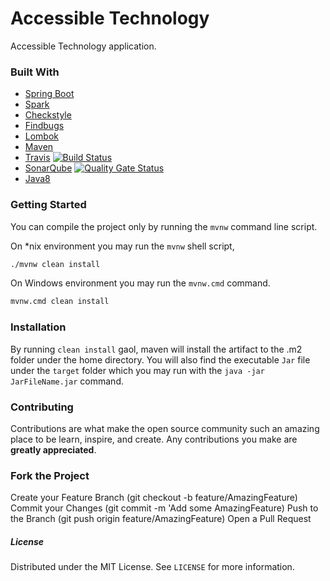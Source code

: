 # Accessible Technology

Accessible Technology application.

### Built With

- [Spring Boot](https://start.spring.io)
- [Spark](https://spark.apache.org/)
- [Checkstyle](http://checkstyle.sourceforge.net/)
- [Findbugs](http://findbugs.sourceforge.net/)
- [Lombok](https://projectlombok.org/)
- [Maven](https://maven.apache.org/)
- [Travis](https://travis-ci.org/)  [![Build Status](https://travis-ci.org/canmogol/accessible-biotechnology.svg?branch=master)](https://travis-ci.org/canmogol/accessible-biotechnology)
- [SonarQube](https://sonarcloud.io/dashboard?id=dev.canm%3Aaccessible-biotechnology) [![Quality Gate Status](https://sonarcloud.io/api/project_badges/measure?project=dev.canm%3Aaccessible-biotechnology&metric=alert_status)](https://sonarcloud.io/dashboard?id=dev.canm%3Aaccessible-biotechnology)
- [Java8](https://openjdk.java.net/install/)

### Getting Started

You can compile the project only by running the `mvnw` command line script.

On *nix environment you may run the `mvnw` shell script,
```bash
./mvnw clean install
```

On Windows environment you may run the `mvnw.cmd` command.
```bash
mvnw.cmd clean install
```

### Installation

By running `clean install` gaol, maven will install the artifact to the .m2 folder
under the home directory. You will also find the executable `Jar` file under the
`target` folder which you may run with the `java -jar JarFileName.jar` command.


### Contributing
Contributions are what make the open source community such an amazing place to be learn,
inspire, and create. Any contributions you make are **greatly appreciated**.

### Fork the Project
Create your Feature Branch (git checkout -b feature/AmazingFeature)
Commit your Changes (git commit -m 'Add some AmazingFeature)
Push to the Branch (git push origin feature/AmazingFeature)
Open a Pull Request

##### License
Distributed under the MIT License. See `LICENSE` for more information.

